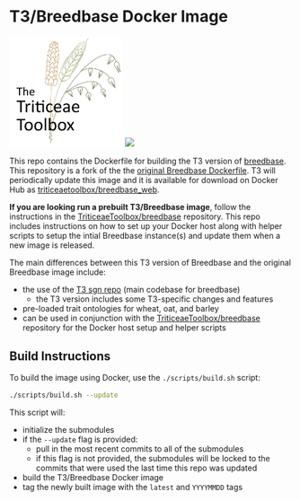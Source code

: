 # T3/Breedbase Docker Image

<p float="left">
  <img src="T3.png" width="40%">
  <img src="Breedbase.png" width="40%">
</p>

This repo contains the Dockerfile for building the T3 version of [breedbase](https://breedbase.org).  This repository is a fork of the the [original Breedbase Dockerfile](https://github.com/solgenomics/breedbase_dockerfile).  T3 will periodically update this image and it is available for download on Docker Hub as [triticeaetoolbox/breedbase_web](https://hub.docker.com/r/triticeaetoolbox/breedbase_web).

**If you are looking run a prebuilt T3/Breedbase image**, follow the instructions in the [TriticeaeToolbox/breedbase](https://github.com/TriticeaeToolbox/breedbase) repository.  This repo includes instructions on how to set up your Docker host along with helper scripts to setup the intial Breedbase instance(s) and update them when a new image is released.

The main differences between this T3 version of Breedbase and the original Breedbase image include:

- the use of the [T3 sgn repo](https://github.com/TriticeaeToolbox/sgn) (main codebase for breedbase)
    - the T3 version includes some T3-specific changes and features
- pre-loaded trait ontologies for wheat, oat, and barley
- can be used in conjunction with the [TriticeaeToolbox/breedbase](https://github.com/TriticeaeToolbox/breedbase) repository for the Docker host setup and helper scripts

## Build Instructions

To build the image using Docker, use the `./scripts/build.sh` script:

```sh
./scripts/build.sh --update
```

This script will:

- initialize the submodules
- if the `--update` flag is provided:
  - pull in the most recent commits to all of the submodules
  - if this flag is not provided, the submodules will be locked to the commits that were used the last time this repo was updated
- build the T3/Breedbase Docker image
- tag the newly built image with the `latest` and `YYYYMMDD` tags
